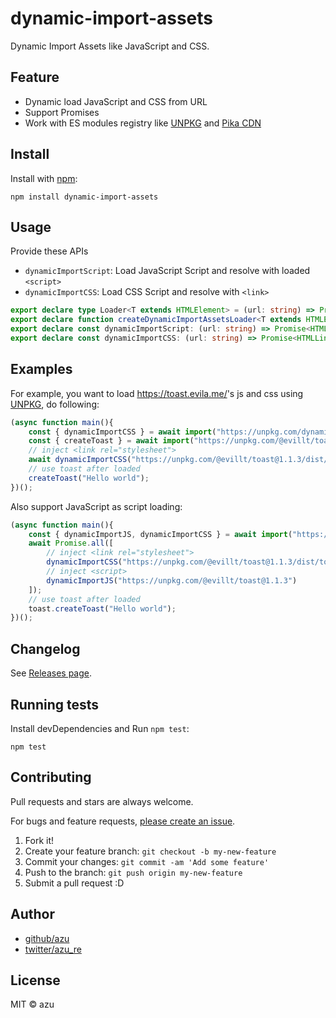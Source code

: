 # dynamic-import-assets

Dynamic Import Assets like JavaScript and CSS.

## Feature

- Dynamic load JavaScript and CSS from URL
- Support Promises
- Work with ES modules registry like [UNPKG](https://unpkg.com/) and [Pika CDN](https://www.pika.dev/cdn)

## Install

Install with [npm](https://www.npmjs.com/):

    npm install dynamic-import-assets


## Usage

Provide these APIs

- `dynamicImportScript`: Load JavaScript Script and resolve with loaded `<script>`
- `dynamicImportCSS`: Load CSS Script and resolve with `<link>`

```ts
export declare type Loader<T extends HTMLElement> = (url: string) => Promise<T>;
export declare function createDynamicImportAssetsLoader<T extends HTMLElement>(loader: Loader<T>): (url: string) => Promise<T>;
export declare const dynamicImportScript: (url: string) => Promise<HTMLScriptElement>;
export declare const dynamicImportCSS: (url: string) => Promise<HTMLLinkElement>;
```

## Examples

For example, you want to load <https://toast.evila.me/>'s js and css using [UNPKG](https://unpkg.com/), do following:

```js
(async function main(){
    const { dynamicImportCSS } = await import("https://unpkg.com/dynamic-import-assets@^1.0.0?module");
    const { createToast } = await import("https://unpkg.com/@evillt/toast@1.1.3?module");
    // inject <link rel="stylesheet">
    await dynamicImportCSS("https://unpkg.com/@evillt/toast@1.1.3/dist/toast.min.css");
    // use toast after loaded 
    createToast("Hello world");
})();
```

Also support JavaScript as script loading:

```js
(async function main(){
    const { dynamicImportJS, dynamicImportCSS } = await import("https://unpkg.com/dynamic-import-assets@^1.0.0?module");
    await Promise.all([
        // inject <link rel="stylesheet">
        dynamicImportCSS("https://unpkg.com/@evillt/toast@1.1.3/dist/toast.min.css"),
        // inject <script>
        dynamicImportJS("https://unpkg.com/@evillt/toast@1.1.3")
    ]);
    // use toast after loaded 
    toast.createToast("Hello world");
})();
```


## Changelog

See [Releases page](https://github.com/azu/dynamic-import-assets/releases).

## Running tests

Install devDependencies and Run `npm test`:

    npm test

## Contributing

Pull requests and stars are always welcome.

For bugs and feature requests, [please create an issue](https://github.com/azu/dynamic-import-assets/issues).

1. Fork it!
2. Create your feature branch: `git checkout -b my-new-feature`
3. Commit your changes: `git commit -am 'Add some feature'`
4. Push to the branch: `git push origin my-new-feature`
5. Submit a pull request :D

## Author

- [github/azu](https://github.com/azu)
- [twitter/azu_re](https://twitter.com/azu_re)

## License

MIT © azu
